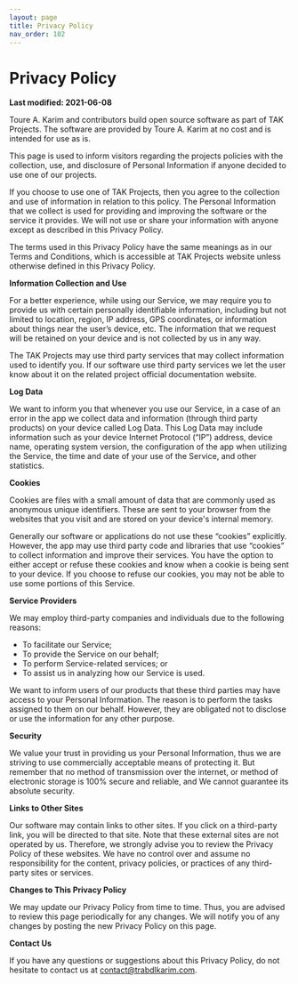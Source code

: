 ```yaml
---
layout: page
title: Privacy Policy
nav_order: 102
---
```


# Privacy Policy

**Last modified: 2021-06-08**

Toure A. Karim and contributors build open source software as part of TAK Projects. The software are provided by Toure A. Karim at no cost and is intended for use as is.

This page is used to inform visitors regarding the projects policies with the collection, use, and disclosure of Personal Information if anyone decided to use one of our projects.

If you choose to use one of TAK Projects, then you agree to the collection and use of information in relation to this policy. The Personal Information that we collect is used for providing and improving the software or the service it provides. We will not use or share your information with anyone except as described in this Privacy Policy.

The terms used in this Privacy Policy have the same meanings as in our Terms and Conditions, which is accessible at TAK Projects website unless otherwise defined in this Privacy Policy.

**Information Collection and Use**

For a better experience, while using our Service, we may require you to provide us with certain personally identifiable information, including but not limited to location, region, IP address, GPS coordinates, or information about things near the user’s device, etc. The information that we request will be retained on your device and is not collected by us in any way.

The TAK Projects may use third party services that may collect information used to identify you. If our software use third party services we let the user know about it on the related project official documentation website. 

**Log Data**

We want to inform you that whenever you use our Service, in a case of an error in the app we collect data and information (through third party products) on your device called Log Data. This Log Data may include information such as your device Internet Protocol (“IP”) address, device name, operating system version, the configuration of the app when utilizing the Service, the time and date of your use of the Service, and other statistics.

**Cookies**

Cookies are files with a small amount of data that are commonly used as anonymous unique identifiers. These are sent to your browser from the websites that you visit and are stored on your device's internal memory.

Generally our software or applications do not use these “cookies” explicitly. However, the app may use third party code and libraries that use “cookies” to collect information and improve their services. You have the option to either accept or refuse these cookies and know when a cookie is being sent to your device. If you choose to refuse our cookies, you may not be able to use some portions of this Service.

**Service Providers**

We may employ third-party companies and individuals due to the following reasons:

*   To facilitate our Service;
*   To provide the Service on our behalf;
*   To perform Service-related services; or
*   To assist us in analyzing how our Service is used.

We want to inform users of our products that these third parties may have access to your Personal Information. The reason is to perform the tasks assigned to them on our behalf. However, they are obligated not to disclose or use the information for any other purpose.

**Security**

We value your trust in providing us your Personal Information, thus we are striving to use commercially acceptable means of protecting it. But remember that no method of transmission over the internet, or method of electronic storage is 100% secure and reliable, and We cannot guarantee its absolute security.

**Links to Other Sites**

Our software may contain links to other sites. If you click on a third-party link, you will be directed to that site. Note that these external sites are not operated by us. Therefore, we strongly advise you to review the Privacy Policy of these websites. We have no control over and assume no responsibility for the content, privacy policies, or practices of any third-party sites or services.


**Changes to This Privacy Policy**

We may update our Privacy Policy from time to time. Thus, you are advised to review this page periodically for any changes. We will notify you of any changes by posting the new Privacy Policy on this page.


**Contact Us**

If you have any questions or suggestions about this Privacy Policy, do not hesitate to contact us at [contact@trabdlkarim.com](mailto:contact@trabdlkarim.com).
